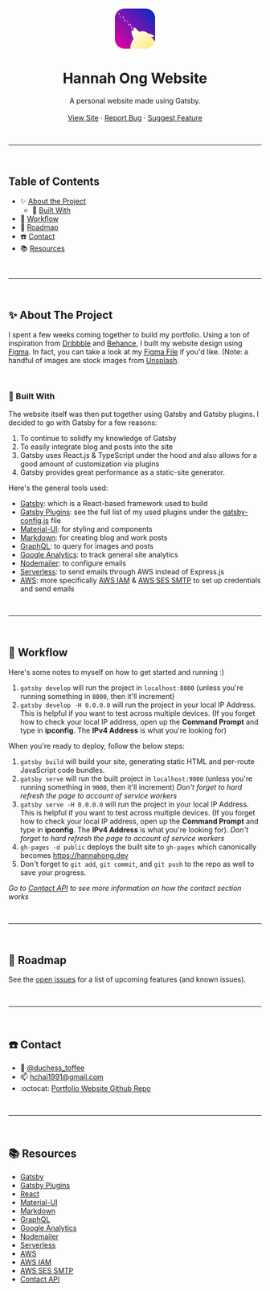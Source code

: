 <!-- PROJECT LOGO -->
<br />
<p align="center">
  <a href="https://hannahong.dev">
    <img src="src/images/favicon/favicon.png" alt="Logo" width="80" height="80">
  </a>

  <h1 align="center" style="border:none" >Hannah Ong Website</h1>

  <p align="center">
    A personal website made using Gatsby.
    <br />
    <br />
    <a href="https://hannahong.dev">View Site</a>
    ·
    <a href="https://github.com/duchess-toffee/duchess-toffee.github.io/issues">Report Bug</a>
    ·
    <a href="https://github.com/duchess-toffee/duchess-toffee.github.io/issues">Suggest Feature</a>
  </p>
  
<br/><hr/><br/>

<!-- TABLE OF CONTENTS -->

## Table of Contents

- :sparkles: [About the Project](#sparkles-about-the-project)
  - :wrench: [Built With](#wrench-built-with)
- :ocean: [Workflow](#ocean-workflow)
- :traffic_light: [Roadmap](#traffic_light-roadmap)
- :phone: [Contact](#phone-contact)
- :books: [Resources](#books-resources)

<br /><hr/><br/>

<!-- ABOUT THE PROJECT -->

## :sparkles: About The Project

I spent a few weeks coming together to build my portfolio. Using a ton of inspiration from [Dribbble](https://dribbble.com/) and [Behance](https://www.behance.net/), I built my website design using [Figma](https://www.figma.com/). In fact, you can take a look at my [Figma File](https://www.figma.com/file/UmQb36sQqd84hQYTSRpvro/Hannah-Ong-Website) if you'd like. (Note: a handful of images are stock images from [Unsplash](https://unsplash.com/).

<br/>

### :wrench: Built With

The website itself was then put together using Gatsby and Gatsby plugins. I decided to go with Gatsby for a few reasons:

1. To continue to solidfy my knowledge of Gatsby
2. To easily integrate blog and posts into the site
3. Gatsby uses React.js & TypeScript under the hood and also allows for a good amount of customization via plugins
4. Gatsby provides great performance as a static-site generator.

Here's the general tools used:

- [Gatsby](https://www.gatsbyjs.com/): which is a React-based framework used to build
- [Gatsby Plugins](https://www.gatsbyjs.com/plugins/): see the full list of my used plugins under the [gatsby-config.js](https://github.com/duchess-toffee/duchess-toffee.github.io/blob/master/gatsby-config.js) file
- [Material-UI](https://material-ui.com/): for styling and components
- [Markdown](https://daringfireball.net/projects/markdown/syntax): for creating blog and work posts
- [GraphQL](https://graphql.org/): to query for images and posts
- [Google Analytics](https://analytics.google.com/analytics/web/#/): to track general site analytics
- [Nodemailer](https://nodemailer.com/about/): to configure emails
- [Serverless](https://www.serverless.com/): to send emails through AWS instead of Express.js
- [AWS](https://aws.amazon.com/): more specifically [AWS IAM](https://aws.amazon.com/iam/) & [AWS SES SMTP](https://docs.aws.amazon.com/ses/latest/DeveloperGuide/send-email-smtp.html) to set up credentials and send emails

<br/><hr/><br/>

<!-- WORKFLOW -->

## :ocean: Workflow

Here's some notes to myself on how to get started and running :)

1. `gatsby develop` will run the project in `localhost:8000` (unless you're running something in `8000`, then it'll increment)
2. `gatsby develop -H 0.0.0.0` will run the project in your local IP Address. This is helpful if you want to test across multiple devices. (If you forget how to check your local IP address, open up the **Command Prompt** and type in **ipconfig**. The **IPv4 Address** is what you're looking for)

When you're ready to deploy, follow the below steps:

1. `gatsby build` will build your site, generating static HTML and per-route JavaScript code bundles.
2. `gatsby serve` will run the built project in `localhost:9000` (unless you're running something in `9000`, then it'll increment) _Don't forget to hard refresh the page to account of service workers_
3. `gatsby serve -H 0.0.0.0` will run the project in your local IP Address. This is helpful if you want to test across multiple devices. (If you forget how to check your local IP address, open up the **Command Prompt** and type in **ipconfig**. The **IPv4 Address** is what you're looking for). _Don't forget to hard refresh the page to account of service workers_
4. `gh-pages -d public` deploys the built site to `gh-pages` which canonically becomes https://hannahong.dev
5. Don't forget to `git add`, `git commit`, and `git push` to the repo as well to save your progress.

_Go to [Contact API](https://github.com/duchess-toffee/hannah-ong-contact-api) to see more information on how the contact section works_

<br/><hr/><br/>

<!-- ROADMAP -->

## :traffic_light: Roadmap

See the [open issues](https://github.com/duchess-toffee/duchess-toffee.github.io/issues) for a list of upcoming features (and known issues).

<br/><hr/><br/>

<!-- CONTACT -->

## :phone: Contact

- :mega: [@duchess_toffee](https://twitter.com/duchess_toffee)
- :mailbox: hchai1991@gmail.com
- :octocat: [Portfolio Website Github Repo](https://github.com/duchess-toffee/duchess-toffee.github.io)

<br/><hr/><br/>

<!-- RESOURCES -->

## :books: Resources

- [Gatsby](https://www.gatsbyjs.com/)
- [Gatsby Plugins](https://www.gatsbyjs.com/plugins/)
- [React](https://reactjs.org/)
- [Material-UI](https://material-ui.com/)
- [Markdown](https://daringfireball.net/projects/markdown/syntax)
- [GraphQL](https://graphql.org/)
- [Google Analytics](https://analytics.google.com/analytics/web/#/)
- [Nodemailer](https://nodemailer.com/about/)
- [Serverless](https://www.serverless.com/)
- [AWS](https://aws.amazon.com/)
- [AWS IAM](https://aws.amazon.com/iam/)
- [AWS SES SMTP](https://docs.aws.amazon.com/ses/latest/DeveloperGuide/send-email-smtp.html)
- [Contact API]()
